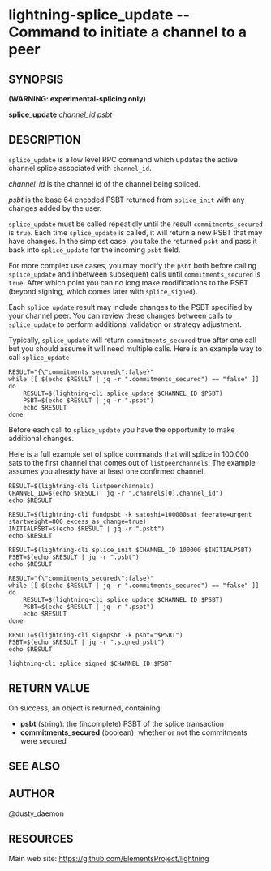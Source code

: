 lightning-splice\_update -- Command to initiate a channel to a peer
=====================================================================

SYNOPSIS
--------
**(WARNING: experimental-splicing only)**

**splice\_update** *channel\_id* *psbt*

DESCRIPTION
-----------

`splice_update` is a low level RPC command which updates the active channel
splice associated with `channel_id`.

*channel\_id* is the channel id of the channel being spliced.

*psbt* is the base 64 encoded PSBT returned from `splice_init` with any changes
added by the user.

`splice_update` must be called repeatidly until the result `commitments_secured`
is `true`. Each time `splice_update` is called, it will return a new PSBT that
may have changes. In the simplest case, you take the returned `psbt` and pass
it back into `splice_update` for the incoming `psbt` field.

For more complex use cases, you may modify the `psbt` both before calling
`splice_update` and inbetween subsequent calls until  `commitments_secured` is
`true`. After which point you can no long make modifications to the PSBT (beyond
signing, which comes later with `splice_signed`).

Each `splice_update` result may include changes to the PSBT specified by your
channel peer. You can review these changes between calls to `splice_update` to
perform additional validation or strategy adjustment.

Typically, `splice_update` will return `commitments_secured` true after one call
but you should assume it will need multiple calls. Here is an example way to
call `splice_update`

```shell
RESULT="{\"commitments_secured\":false}"
while [[ $(echo $RESULT | jq -r ".commitments_secured") == "false" ]]
do
	RESULT=$(lightning-cli splice_update $CHANNEL_ID $PSBT)
	PSBT=$(echo $RESULT | jq -r ".psbt")
	echo $RESULT
done
```

Before each call to `splice_update` you have the opportunity
to make additional changes.

Here is a full example set of splice commands that will splice in 100,000 sats
to the first channel that comes out of `listpeerchannels`. The example assumes
you already have at least one confirmed channel.

```shell
RESULT=$(lightning-cli listpeerchannels)
CHANNEL_ID=$(echo $RESULT| jq -r ".channels[0].channel_id")
echo $RESULT

RESULT=$(lightning-cli fundpsbt -k satoshi=100000sat feerate=urgent startweight=800 excess_as_change=true)
INITIALPSBT=$(echo $RESULT | jq -r ".psbt")
echo $RESULT

RESULT=$(lightning-cli splice_init $CHANNEL_ID 100000 $INITIALPSBT)
PSBT=$(echo $RESULT | jq -r ".psbt")
echo $RESULT

RESULT="{\"commitments_secured\":false}"
while [[ $(echo $RESULT | jq -r ".commitments_secured") == "false" ]]
do
	RESULT=$(lightning-cli splice_update $CHANNEL_ID $PSBT)
	PSBT=$(echo $RESULT | jq -r ".psbt")
	echo $RESULT
done

RESULT=$(lightning-cli signpsbt -k psbt="$PSBT")
PSBT=$(echo $RESULT | jq -r ".signed_psbt")
echo $RESULT

lightning-cli splice_signed $CHANNEL_ID $PSBT
```

RETURN VALUE
------------

[comment]: # (GENERATE-FROM-SCHEMA-START)
On success, an object is returned, containing:

- **psbt** (string): the (incomplete) PSBT of the splice transaction
- **commitments\_secured** (boolean): whether or not the commitments were secured

[comment]: # (GENERATE-FROM-SCHEMA-END)

SEE ALSO
--------

AUTHOR
------

@dusty\_daemon

RESOURCES
---------

Main web site: <https://github.com/ElementsProject/lightning>

[comment]: # ( SHA256STAMP:e7f65170f8d32eb56b327a4eae0b5978517aba8e4f12e8271e71481afc33e0f3)
